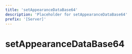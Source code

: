 ```yaml
---
title: 'setAppearanceDataBase64'
description: 'Placeholder for setAppearanceDataBase64'
prefix: '[Server]'
---
```


# setAppearanceDataBase64
